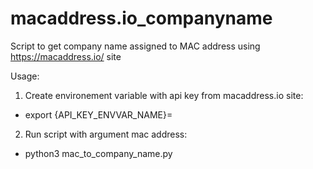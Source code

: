 # macaddress.io_companyname

Script to get company name assigned to MAC address using https://macaddress.io/ site

Usage:
1. Create environement variable with api key from macaddress.io site:
- export {API_KEY_ENVVAR_NAME}=<your api key>

2. Run script with argument mac address:
- python3 mac_to_company_name.py <macaddresss>
